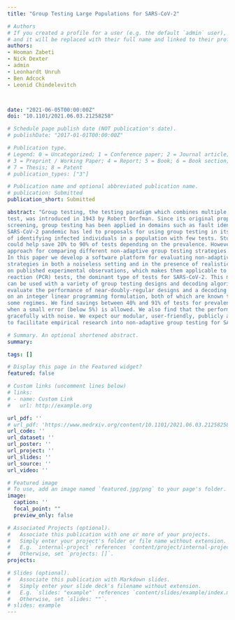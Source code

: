 ```yaml
---
title: "Group Testing Large Populations for SARS-CoV-2"

# Authors
# If you created a profile for a user (e.g. the default `admin` user), write the username (folder name) here 
# and it will be replaced with their full name and linked to their profile.
authors:
- Hooman Zabeti
- Nick Dexter
- admin
- Leonhardt Unruh
- Ben Adcock
- Leonid Chindelevitch



date: "2021-06-05T00:00:00Z"
doi: "10.1101/2021.06.03.21258258"

# Schedule page publish date (NOT publication's date).
# publishDate: "2017-01-01T00:00:00Z"

# Publication type.
# Legend: 0 = Uncategorized; 1 = Conference paper; 2 = Journal article;
# 3 = Preprint / Working Paper; 4 = Report; 5 = Book; 6 = Book section;
# 7 = Thesis; 8 = Patent
# publication_types: ["3"]

# Publication name and optional abbreviated publication name.
# publication: Submitted
publication_short: Submitted

abstract: "Group testing, the testing paradigm which combines multiple samples within a single
test, was introduced in 1943 by Robert Dorfman. Since its original proposal for syphilis
screening, group testing has been applied in domains such as fault identification in electrical and computer networks, machine learning, data mining, and cryptography. The
SARS-CoV-2 pandemic has led to proposals for using group testing in its original context
of identifying infected individuals in a population with few tests. Studies suggest that nonadaptive group testing - in which all the tests are determined in advance - for SARS-CoV-2
could help save 20% to 90% of tests depending on the prevalence. However, no systematic
approach for comparing different non-adaptive group testing strategies currently exists.
In this paper we develop a software platform for evaluating non-adaptive group testing
strategies in both a noiseless setting and in the presence of realistic noise sources, modelled
on published experimental observations, which makes them applicable to polymerase chain
reaction (PCR) tests, the dominant type of tests for SARS-CoV-2. This modular platform
can be used with a variety of group testing designs and decoding algorithms. We use it to
evaluate the performance of near-doubly-regular designs and a decoding algorithm based
on an integer linear programming formulation, both of which are known to be optimal in
some regimes. We find savings between 40% and 91% of tests for prevalences up to 10%
when a small error (below 5%) is allowed. We also find that the performance degrades
gracefully with noise. We expect our modular, user-friendly, publicly available platform
to facilitate empirical research into non-adaptive group testing for SARS-CoV-2."

# Summary. An optional shortened abstract.
summary: 

tags: []

# Display this page in the Featured widget?
featured: false

# Custom links (uncomment lines below)
# links:
# - name: Custom Link
#   url: http://example.org

url_pdf: ''
# url_pdf: 'https://www.medrxiv.org/content/10.1101/2021.06.03.21258258v1.full.pdf+html'
url_code: ''
url_dataset: ''
url_poster: ''
url_project: ''
url_slides: ''
url_source: ''
url_video: ''

# Featured image
# To use, add an image named `featured.jpg/png` to your page's folder. 
image:
  caption: ''
  focal_point: ""
  preview_only: false

# Associated Projects (optional).
#   Associate this publication with one or more of your projects.
#   Simply enter your project's folder or file name without extension.
#   E.g. `internal-project` references `content/project/internal-project/index.md`.
#   Otherwise, set `projects: []`.
projects:

# Slides (optional).
#   Associate this publication with Markdown slides.
#   Simply enter your slide deck's filename without extension.
#   E.g. `slides: "example"` references `content/slides/example/index.md`.
#   Otherwise, set `slides: ""`.
# slides: example
---
```

